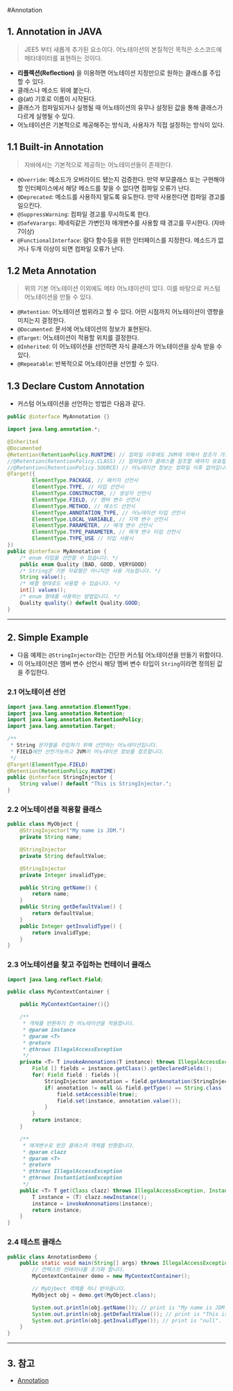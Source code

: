 #Annotation
## 1. Annotation in JAVA
> JEE5 부터 새롭게 추가된 요소이다. 어노테이션의 본질적인 목적은 소스코드에 메타데이터를 표현하는 것이다.
- **리플렉션(Reflection)** 을 이용하면 어노테이션 지정만으로 원하는 클래스를 주입할 수 있다.
- 클래스나 메소드 위에 붙는다.
- @(at) 기호로 이름이 시작된다.
- 클래스가 컴파일되거나 실행될 때 어노테이션의 유무나 설정된 값을 통해 클래스가 다르게 실행될 수 있다.
- 어노테이션은 기본적으로 제공해주는 방식과, 사용자가 직접 설정하는 방식이 있다.

## 1.1 Built-in Annotation
> 자바에서는 기본적으로 제공하는 어노테이션들이 존재한다.
- ```@Override```: 메소드가 오버라이드 됐는지 검증한다. 만약 부모클래스 또는 구현해야할 인터페이스에서 해당 메소드를
찾을 수 없다면 컴파일 오류가 난다.
- ```@Deprecated```: 메소드를 사용하지 말도록 유도한다. 만약 사용한다면 컴파일 경고를 일으킨다.
- ```@SuppressWarning```: 컴파일 경고를 무시하도록 한다.
- ```@SafeVarargs```: 제네릭같은 가변인자 매개변수를 사용할 때 경고를 무시한다. (자바 7이상)
- ```@FunctionalInterface```: 람다 함수등을 위한 인터페이스를 지정한다. 메소드가 없거나 두개 이상이 되면 컴파일 오류가 난다.

## 1.2 Meta Annotation
> 위의 기본 어노테이션 이외에도 메타 어노테이션이 있다. 이를 바탕으로 커스텀 어노테이션을 만들 수 있다.
- ```@Retention```: 어노테이션 범위라고 할 수 있다. 어떤 시점까지 어노테이션이 영향을 미치는지 결정한다.
- ```@Documented```: 문서에 어노테이션의 정보가 표현된다.
- ```@Target```: 어노테이션이 적용할 위치를 결정한다.
- ```@Inherited```: 이 어노테이션을 선언하면 자식 클래스가 어노테이션을 상속 받을 수 있다.
- ```@Repeatable```: 반복적으로 어노테이션을 선언할 수 있다.

## 1.3 Declare Custom Annotation
- 커스텀 어노테이션을 선언하는 방법은 다음과 같다.
```JAVA
public @interface MyAnnotation {}
```
```JAVA
import java.lang.annotation.*;

@Inherited
@Documented
@Retention(RetentionPolicy.RUNTIME) // 컴파일 이후에도 JVM에 의해서 참조가 가능합니다.
//@Retention(RetentionPolicy.CLASS) // 컴파일러가 클래스를 참조할 때까지 유효합니다.
//@Retention(RetentionPolicy.SOURCE) // 어노테이션 정보는 컴파일 이후 없어집니다.
@Target({
        ElementType.PACKAGE, // 패키지 선언시
        ElementType.TYPE, // 타입 선언시
        ElementType.CONSTRUCTOR, // 생성자 선언시
        ElementType.FIELD, // 멤버 변수 선언시
        ElementType.METHOD, // 메소드 선언시
        ElementType.ANNOTATION_TYPE, // 어노테이션 타입 선언시
        ElementType.LOCAL_VARIABLE, // 지역 변수 선언시
        ElementType.PARAMETER, // 매개 변수 선언시
        ElementType.TYPE_PARAMETER, // 매개 변수 타입 선언시
        ElementType.TYPE_USE // 타입 사용시
})
public @interface MyAnnotation {
    /* enum 타입을 선언할 수 있습니다. */
    public enum Quality {BAD, GOOD, VERYGOOD}
    /* String은 기본 자료형은 아니지만 사용 가능합니다. */
    String value();
    /* 배열 형태로도 사용할 수 있습니다. */
    int[] values();
    /* enum 형태를 사용하는 방법입니다. */
    Quality quality() default Quality.GOOD;
}
```
***
## 2. Simple Example
- 다음 예제는 ```@StringInjector```라는 간단한 커스텀 어노테이션을 만들기 위함이다.
- 이 어노테이션은 멤버 변수 선언시 해당 멤버 변수 타입이 ```String```이라면 정의된 값을 주입한다.

### 2.1 어노테이션 선언
```JAVA
import java.lang.annotation.ElementType;
import java.lang.annotation.Retention;
import java.lang.annotation.RetentionPolicy;
import java.lang.annotation.Target;

/**
 * String 문자열을 주입하기 위해 선언하는 어노테이션입니다.
 * FIELD에만 선언가능하고 JVM이 어노테이션 정보를 참조합니다.
 */
@Target(ElementType.FIELD)
@Retention(RetentionPolicy.RUNTIME)
public @interface StringInjector {
    String value() default "This is StringInjector.";
}
```
### 2.2 어노테이션을 적용할 클래스
```JAVA
public class MyObject {
    @StringInjector("My name is JDM.")
    private String name;

    @StringInjector
    private String defaultValue;

    @StringInjector
    private Integer invalidType;

    public String getName() {
        return name;
    }
    public String getDefaultValue() {
        return defaultValue;
    }
    public Integer getInvalidType() {
        return invalidType;
    }
}
```
### 2.3 어노테이션을 찾고 주입하는 컨테이너 클래스
```JAVA
import java.lang.reflect.Field;

public class MyContextContainer {

    public MyContextContainer(){}

    /**
     * 객체를 반환하기 전 어노테이션을 적용합니다.
     * @param instance
     * @param <T>
     * @return
     * @throws IllegalAccessException
     */
    private <T> T invokeAnnonations(T instance) throws IllegalAccessException {
        Field [] fields = instance.getClass().getDeclaredFields();
        for( Field field : fields ){
            StringInjector annotation = field.getAnnotation(StringInjector.class);
            if( annotation != null && field.getType() == String.class ){
                field.setAccessible(true);
                field.set(instance, annotation.value());
            }
        }
        return instance;
    }

    /**
     * 매개변수로 받은 클래스의 객체를 반환합니다.
     * @param clazz
     * @param <T>
     * @return
     * @throws IllegalAccessException
     * @throws InstantiationException
     */
    public <T> T get(Class clazz) throws IllegalAccessException, InstantiationException {
        T instance = (T) clazz.newInstance();
        instance = invokeAnnonations(instance);
        return instance;
    }
}
```
### 2.4 테스트 클래스
```JAVA
public class AnnotationDemo {
    public static void main(String[] args) throws IllegalAccessException, InstantiationException {
        // 컨텍스트 컨테이너를 초기화 합니다.
        MyContextContainer demo = new MyContextContainer();

        // MyOjbect 객체를 하나 받아옵니다.
        MyObject obj = demo.get(MyObject.class);

        System.out.println(obj.getName()); // print is "My name is JDM."
        System.out.println(obj.getDefaultValue()); // print is "This is StringInjector."
        System.out.println(obj.getInvalidType()); // print is "null".
    }
}
```

***
## 3. 참고
- [Annotation](https://jdm.kr/blog/216)
